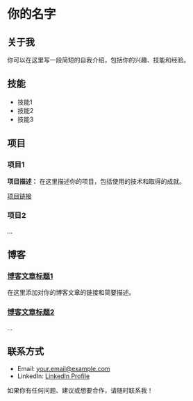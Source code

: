 # 你的名字

## 关于我

你可以在这里写一段简短的自我介绍，包括你的兴趣、技能和经验。

## 技能

- 技能1
- 技能2
- 技能3

## 项目

### 项目1

**项目描述：** 在这里描述你的项目，包括使用的技术和取得的成就。

[项目链接](链接到项目的URL)

### 项目2

...

## 博客

### [博客文章标题1](链接到博客文章1)

在这里添加对你的博客文章的链接和简要描述。

### [博客文章标题2](链接到博客文章2)

...

## 联系方式

- Email: your.email@example.com
- LinkedIn: [LinkedIn Profile](链接到LinkedIn)

如果你有任何问题、建议或想要合作，请随时联系我！

